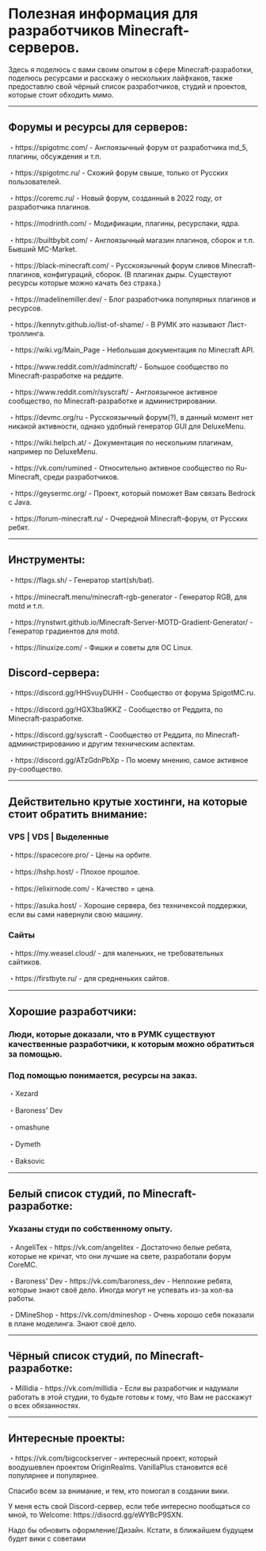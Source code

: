 # Полезная информация для разработчиков Minecraft-серверов.
Здесь я поделюсь с вами своим опытом в сфере Minecraft-разработки, поделюсь ресурсами и расскажу о нескольких лайфхаков, также предоставлю свой чёрный список разработчиков, студий и проектов, которые стоит обходить мимо.

---

## Форумы и ресурсы для серверов:
<p>・https://spigotmc.com/ - Англоязычный форум от разработчика md_5, плагины, обсуждения и т.п.</p>
<p>・https://spigotmc.ru/ - Схожий форум свыше, только от Русских пользователей.</p>
<p>・https://coremc.ru/ - Новый форум, созданный в 2022 году, от разработчика плагинов.</p>
<p>・https://modrinth.com/ - Модификации, плагины, ресурспаки, ядра.</p>
<p>・https://builtbybit.com/ - Англоязычный магазин плагинов, сборок и т.п. Бывший MC-Market.</p>
<p>・https://black-minecraft.com/ - Русскоязычный форум сливов Minecraft-плагинов, конфигураций, сборок. (В плагинах дыры. Существуют ресурсы которые можно качать без страха.)</p>
<p>・https://madelinemiller.dev/ - Блог разработчика популярных плагинов и ресурсов.</p>
<p>・https://kennytv.github.io/list-of-shame/ - В РУМК это называют Лист-троллинга.</p>
<p>・https://wiki.vg/Main_Page - Небольшая документация по Minecraft API.</p>
<p>・https://www.reddit.com/r/admincraft/ - Большое сообщество по Minecraft-разработке на реддите.</p>
<p>・https://www.reddit.com/r/syscraft/ - Англоязычное активное сообщество, по Minecraft-разработке и администрировании.</p>
<p>・https://devmc.org/ru - Русскоязычный форум(?), в данный момент нет никакой активности, однако удобный генератор GUI для DeluxeMenu.</p>
<p>・https://wiki.helpch.at/ - Документация по нескольким плагинам, например по DeluxeMenu.</p>
<p>・https://vk.com/rumined - Относительно активное сообщество по Ru-Minecraft, среди разработчиков. </p>
<p>・https://geysermc.org/ - Проект, который поможет Вам связать Bedrock с Java.</p>
<p>・https://forum-minecraft.ru/ - Очередной Minecraft-форум, от Русских ребят.</p>

---

## Инструменты:
<p>・https://flags.sh/ - Генератор start(sh/bat).</p>
<p>・https://minecraft.menu/minecraft-rgb-generator - Генератор RGB, для motd и т.п.</p>
<p>・https://rynstwrt.github.io/Minecraft-Server-MOTD-Gradient-Generator/ - Генератор градиентов для motd.</p>
<p>・https://linuxize.com/ - Фишки и советы для OC Linux.</p>

## Discord-сервера:
<p>・https://discord.gg/HHSvuyDUHH - Сообщество от форума SpigotMC.ru.</p>
<p>・https://discord.gg/HGX3ba9KKZ - Сообщество от Реддита, по Minecraft-разработке.</p>
<p>・https://discord.gg/syscraft - Сообщество от Реддита, по Minecraft-администрированию и другим техническим аспектам.</p>
<p>・https://discord.gg/ATzGdnPbXp - По моему мнению, самое активное ру-сообщество.</p>

---

## Действительно крутые хостинги, на которые стоит обратить внимание:
### VPS | VDS | Выделенные
<p>・https://spacecore.pro/ - Цены на орбите.</p>
<p>・https://hshp.host/ - Плохое прошлое.</p>
<p>・https://elixirnode.com/ - Качество = цена.</p>
<p>・https://asuka.host/ - Хорошие сервера, без техничексой поддержки, если вы сами навернули свою машину.</p>

### Сайты
<p>・https://my.weasel.cloud/ - для маленьких, не требовательных сайтиков.</p>
<p>・https://firstbyte.ru/ - для средненьких сайтов.</p>

---

## Хорошие разработчики:
### Люди, которые доказали, что в РУМК существуют качественные разработчики, к которым можно обратиться за помощью.
### Под помощью понимается, ресурсы на заказ.
<p>・Xezard</p>
<p>・Baroness' Dev</p>
<p>・omashune</p>
<p>・Dymeth</p>
<p>・Baksovic</p>

---

## Белый список студий, по Minecraft-разработке:
### Указаны студи по собственному опыту.
<p>・AngeliTex - https://vk.com/angelitex - Достаточно белые ребята, которые не кричат, что они лучшие на свете, разработали форум CoreMC.</p>
<p>・Baroness' Dev - https://vk.com/baroness_dev - Неплохие ребята, которые знают своё дело. Иногда могут не успевать из-за кол-ва работы.</p>
<p>・DMineShop - https://vk.com/dmineshop - Очень хорошо себя показали в плане моделинга. Знают своё дело.</p>

---
## Чёрный список студий, по Minecraft-разработке:
<p>・Millidia - https://vk.com/millidia - Если вы разработчик и надумали работать в этой студии, то будьте готовы к тому, что Вам не расскажут о всех обязанностях.</p>

---

## Интересные проекты:
<p>・https://vk.com/bigcockserver - интересный проект, который воодушевлен проектом OriginRealms. VanillaPlus становится всё популярнее и популярнее.</p>
<p>Спасибо всем за внимание, и тем, кто помогал в создании вики.</p>
У меня есть свой Discord-сервер, если тебе интересно пообщаться со мной, то Welcome: https://disocrd.gg/eWYBcP9SXN.

<p>Надо бы обновить оформление/Дизайн. Кстати, в ближайшем будущем будет вики с советами</p>
